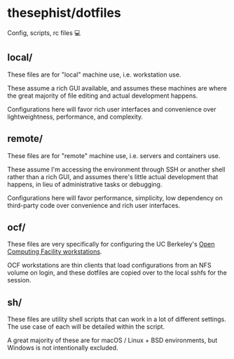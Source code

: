 # thesephist/dotfiles

Config, scripts, rc files 💻

## local/

These files are for "local" machine use, i.e. workstation use.

These assume a rich GUI available, and assumes these machines are where the great majority of file editing and actual development happens.

Configurations here will favor rich user interfaces and convenience over lightweightness, performance, and complexity.

## remote/

These files are for "remote" machine use, i.e. servers and containers use.

These assume I'm accessing the environment through SSH or another shell rather than a rich GUI, and assumes there's little actual development that happens, in lieu of administrative tasks or debugging.

Configurations here will favor performance, simplicity, low dependency on third-party code over convenience and rich user interfaces.

## ocf/

These files are very specifically for configuring the UC Berkeley's [Open Computing Facility workstations](https://www.ocf.berkeley.edu/).

OCF workstations are thin clients that load configurations from an NFS volume on login, and these dotfiles are copied over to the local sshfs for the session.

## sh/

These files are utility shell scripts that can work in a lot of different settings. The use case of each will be detailed within the script.

A great majority of these are for macOS / Linux + BSD environments, but Windows is not intentionally excluded.

